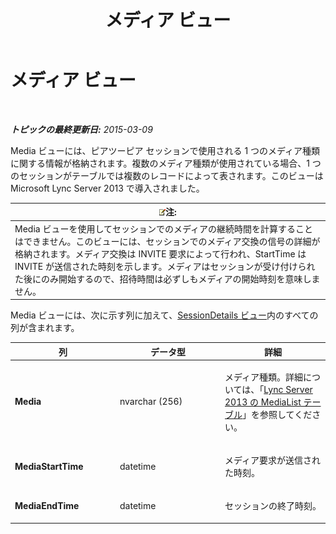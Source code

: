 ﻿---
title: メディア ビュー
TOCTitle: メディア ビュー
ms:assetid: 1a7b2e59-082e-4188-98ae-48ae9bd3494a
ms:mtpsurl: https://technet.microsoft.com/ja-jp/library/JJ687981(v=OCS.15)
ms:contentKeyID: 49886860
ms.date: 05/19/2016
mtps_version: v=OCS.15
ms.translationtype: HT
---

# メディア ビュー

 

_**トピックの最終更新日:** 2015-03-09_

Media ビューには、ピアツーピア セッションで使用される 1 つのメディア種類に関する情報が格納されます。複数のメディア種類が使用されている場合、1 つのセッションがテーブルでは複数のレコードによって表されます。このビューは Microsoft Lync Server 2013 で導入されました。

<table>
<thead>
<tr class="header">
<th><img src="images/Gg412781.note(OCS.15).gif" title="note" alt="note" />注:</th>
</tr>
</thead>
<tbody>
<tr class="odd">
<td>Media ビューを使用してセッションでのメディアの継続時間を計算することはできません。このビューには、セッションでのメディア交換の信号の詳細が格納されます。メディア交換は INVITE 要求によって行われ、StartTime は INVITE が送信された時刻を示します。メディアはセッションが受け付けられた後にのみ開始するので、招待時間は必ずしもメディアの開始時刻を意味しません。</td>
</tr>
</tbody>
</table>


Media ビューには、次に示す列に加えて、[SessionDetails ビュー](lync-server-2013-sessiondetails-view.md)内のすべての列が含まれます。


<table>
<colgroup>
<col style="width: 33%" />
<col style="width: 33%" />
<col style="width: 33%" />
</colgroup>
<thead>
<tr class="header">
<th>列</th>
<th>データ型</th>
<th>詳細</th>
</tr>
</thead>
<tbody>
<tr class="odd">
<td><p><strong>Media</strong></p></td>
<td><p>nvarchar (256)</p></td>
<td><p>メディア種類。詳細については、「<a href="lync-server-2013-medialist-table.md">Lync Server 2013 の MediaList テーブル</a>」を参照してください。</p></td>
</tr>
<tr class="even">
<td><p><strong>MediaStartTime</strong></p></td>
<td><p>datetime</p></td>
<td><p>メディア要求が送信された時刻。</p></td>
</tr>
<tr class="odd">
<td><p><strong>MediaEndTime</strong></p></td>
<td><p>datetime</p></td>
<td><p>セッションの終了時刻。</p></td>
</tr>
</tbody>
</table>

